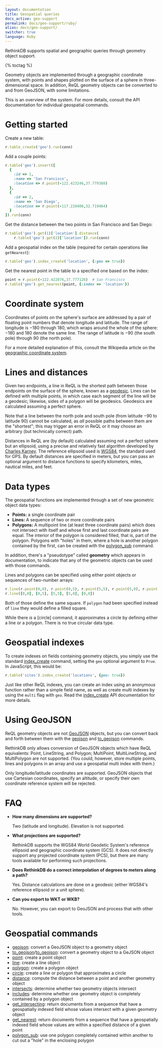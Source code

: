 ```yaml
---
layout: documentation
title: Geospatial queries
docs_active: geo-support
permalink: docs/geo-support/ruby/
alias: docs/geo-support/
switcher: true
language: Ruby
---
```


RethinkDB supports spatial and geographic queries through geometry object support.

{% toctag %}

Geometry objects are implemented through a geographic coordinate system, with points and shapes plotted on the surface of a sphere in three-dimensional space. In addition, ReQL geometry objects can be converted to and from GeoJSON, with some limitations.

This is an overview of the system. For more details, consult the API documentation for individual geospatial commands.

# Getting started #

Create a new table:

```rb
r.table_create('geo').run(conn)
```

Add a couple points:

```rb
r.table('geo').insert([
  {
    :id => 1,
    :name => 'San Francisco',
    :location => r.point(-122.423246,37.779388)
  },
  {
    :id => 2,
    :name => 'San Diego',
    :location => r.point(-117.220406,32.719464)
  }
]).run(conn)
```

Get the distance between the two points in San Francisco and San Diego:

```rb
r.table('geo').get(1)['location'].distance(
    r.table('geo').get(2)['location']).run(conn)
```

Add a geospatial index on the table (required for certain operations like `getNearest`):

```rb
r.table('geo').index_create('location', {:geo => true})
```

Get the nearest point in the table to a specified one based on the index:

```rb
point = r.point(-122.422876,37.777128)  # San Francisco
r.table('geo').get_nearest(point, {:index => 'location'})
```

# Coordinate system #

Coordinates of points on the sphere's surface are addressed by a pair of floating point numbers that denote longitude and latitude. The range of longitude is &minus;180 through 180, which wraps around the whole of the sphere: &minus;180 and 180 denote the same line. The range of latitude is &minus;90 (the south pole) through 90 (the north pole).

For a more detailed explanation of this, consult the Wikipedia article on the [geographic coordinate system][gcs].

[gcs]: http://en.wikipedia.org/wiki/Geographic_coordinate_system

# Lines and distances #

Given two endpoints, a line in ReQL is the shortest path between those endpoints on the surface of the sphere, known as a [geodesic][]. Lines can be defined with multiple points, in which case each segment of the line will be a geodesic; likewise, sides of a polygon will be geodesics. Geodesics are calculated assuming a perfect sphere.

[geodesic]: http://en.wikipedia.org/wiki/Geodesic

Note that a line between the north pole and south pole (from latitude &minus;90 to latitude 90) cannot be calculated, as *all* possible paths between them are the "shortest"; this may trigger an error in ReQL or it may choose an arbitrary (but technically correct) path.

Distances in ReQL are (by default) calculated assuming not a perfect sphere but an ellipsoid, using a precise and relatively fast algorithm developed by [Charles Karney][ck]. The reference ellipsoid used is [WGS84][], the standard used for GPS. By default distances are specified in meters, but you can pass an optional argument to distance functions to specify kilometers, miles, nautical miles, and feet.

[ck]: http://link.springer.com/article/10.1007%2Fs00190-012-0578-z "Algorithms for geodesics"
[WGS84]: http://en.wikipedia.org/wiki/World_Geodetic_System

# Data types #

The geospatial functions are implemented through a set of new geometric object data types:

* **Points:** a single coordinate pair
* **Lines:** A sequence of two or more coordinate pairs
* **Polygons:** A multipoint line (at least three coordinate pairs) which does not intersect with itself and whose first and last coordinate pairs are equal. The interior of the polygon is considered filled, that is, part of the polygon. Polygons with "holes" in them, where a hole is another polygon contained by the first, can be created with the [polygon_sub][] command.

In addition, there's a "pseudotype" called **geometry** which appears in documentation, to indicate that any of the geometric objects can be used with those commands.

[polygon_sub]: /api/ruby/polygon_sub/

Lines and polygons can be specified using either point objects or sequences of two-number arrays:

```rb
r.line(r.point(0,0), r.point(0,5), r.point(5,5), r.point(5,0), r.point(0,0))
r.line([0,0], [0,5], [5,5], [5,0], [0,0])
```

Both of those define the same square. If `polygon` had been specified instead of `line` they would define a filled square.

While there *is* a [circle] command, it approximates a circle by defining either a line or a polygon. There is no true circular data type.

# Geospatial indexes #

To create indexes on fields containing geometry objects, you simply use the standard [index_create](/api/ruby/index_create/) command, setting the `geo` optional argument to `Prue`. In JavaScript, this would be:

```rb
r.table('sites').index_create('locations', {geo: true})
```

Just like other ReQL indexes, you can create an index using an anonymous function rather than a simple field name, as well as create multi indexes by using the `multi` flag with `geo`. Read the [index_create](/api/ruby/index_create) API documentation for more details.

# Using GeoJSON #

ReQL geometry objects are not [GeoJSON][] objects, but you can convert back and forth between them with the [geojson](/api/ruby/geojson/) and [to_geojson](/api/ruby/to_geojson) commands.

[GeoJSON]: http://geojson.org

RethinkDB only allows conversion of GeoJSON objects which have ReQL equivalents: Point, LineString, and Polygon; MultiPoint, MultiLineString, and MultiPolygon are not supported. (You could, however, store multiple points, lines and polygons in an array and use a geospatial multi index with them.)

Only longitude/latitude coordinates are supported. GeoJSON objects that use Cartesian coordinates, specify an altitude, or specify their own coordinate reference system will be rejected.

# FAQ #

* **How many dimensions are supported?**

    Two (latitude and longitude). Elevation is not supported.

* **What projections are supported?**

    RethinkDB supports the WGS84 World Geodetic System's reference ellipsoid and geographic coordinate system (GCS). It does not directly support any projected coordinate system (PCS), but there are many tools available for performing such projections.

* **Does RethinkDB do a correct interpolation of degrees to meters along a path?**

    Yes. Distance calculations are done on a geodesic (either WGS84's reference ellipsoid or a unit sphere).

* **Can you export to WKT or WKB?**

    No. However, you can export to GeoJSON and process that with other tools.

# Geospatial commands #

* [geojson](/api/ruby/geojson/): convert a GeoJSON object to a geometry object
* [to_geojson](to_geojson/)/[to_geojson](/api/ruby/to_geojson/): convert a geometry object to a GeJSON object
* [point](/api/ruby/point/): create a point object
* [line](/api/ruby/line/): create a line object
* [polygon](/api/ruby/polygon/): create a polygon object
* [circle](/api/ruby/circle/): create a line or polygon that approximates a circle
* [distance](/api/ruby/distance/): compute the distance between a point and another geometry object
* [intersects](/api/ruby/intersects/): determine whether two geometry objects intersect
* [includes](/api/ruby/includes/): determine whether one geometry object is completely contained by a polygon object
* [get_intersecting](/api/ruby/get_intersecting/): return documents from a sequence that have a geospatially indexed field whose values intersect with a given geometry object
* [get_nearest](/api/ruby/get_nearest/): return documents from a sequence that have a geospatially indexed field whose values are within a specified distance of a given point
* [polygon_sub](/api/ruby/polygon_sub/): use one polygon completely contained within another to cut out a "hole" in the enclosing polygon
